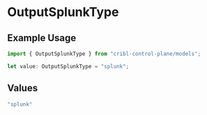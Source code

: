# OutputSplunkType

## Example Usage

```typescript
import { OutputSplunkType } from "cribl-control-plane/models";

let value: OutputSplunkType = "splunk";
```

## Values

```typescript
"splunk"
```